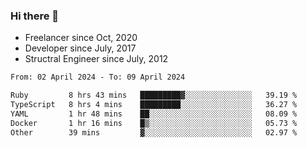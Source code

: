 ### Hi there 👋

- Freelancer since Oct, 2020
- Developer since July, 2017
- Structral Engineer since July, 2012

<!--START_SECTION:waka-->

```txt
From: 02 April 2024 - To: 09 April 2024

Ruby         8 hrs 43 mins   █████████▓░░░░░░░░░░░░░░░   39.19 %
TypeScript   8 hrs 4 mins    █████████░░░░░░░░░░░░░░░░   36.27 %
YAML         1 hr 48 mins    ██░░░░░░░░░░░░░░░░░░░░░░░   08.09 %
Docker       1 hr 16 mins    █▒░░░░░░░░░░░░░░░░░░░░░░░   05.73 %
Other        39 mins         ▓░░░░░░░░░░░░░░░░░░░░░░░░   02.97 %
```

<!--END_SECTION:waka-->
